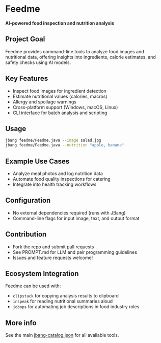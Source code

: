 # Feedme

**AI-powered food inspection and nutrition analysis**

## Project Goal

Feedme provides command-line tools to analyze food images and nutritional data, offering insights into ingredients, calorie estimates, and safety checks using AI models.

## Key Features

- Inspect food images for ingredient detection
- Estimate nutritional values (calories, macros)
- Allergy and spoilage warnings
- Cross-platform support (Windows, macOS, Linux)
- CLI interface for batch analysis and scripting

## Usage

```sh
jbang feedme/Feedme.java --image salad.jpg
jbang feedme/Feedme.java --nutrition "apple, banana"
```

## Example Use Cases

- Analyze meal photos and log nutrition data
- Automate food quality inspections for catering
- Integrate into health tracking workflows

## Configuration

- No external dependencies required (runs with JBang)
- Command-line flags for input image, text, and output format

## Contribution

- Fork the repo and submit pull requests
- See PROMPT.md for LLM and pair programming guidelines
- Issues and feature requests welcome!

## Ecosystem Integration

Feedme can be used with:
- `clipstack` for copying analysis results to clipboard
- `inspeak` for reading nutritional summaries aloud
- `jobops` for automating job descriptions in food industry roles

## More info
See the main [jbang-catalog.json](../jbang-catalog.json) for all available tools. 